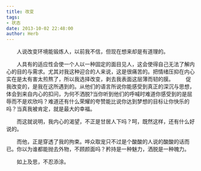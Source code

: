 ```yaml
---
title: 改变
tags:
- 状态
date: 2013-10-02 22:48:00
author: Herb
---
```


　　人说改变环境能锻炼人，以前我不信，但现在想来却是有道理的。

　　人具有的适应性会使一个人以一种固定的面目见人，这会使得自己无法了解内心的目的与需求。尤其对我这种迎合的人来说，这是很痛苦的。把情绪压抑在内心实在是太有害太煎熬了，所以我选择改变，剥去我表面这层薄而韧的膜。
　　促我改变的，是我在这所遇到的。从他们的语言所说你能感受到真正的深沉与思想，体会到来自内心的扣问，为何不洒脱?当你听到他们的呼喊时难道你感受到的是屈辱而不是欢欣吗？难道还有什么荣耀的夸赞能比说你达到梦想的目标让你快乐的吗？当真我被肯定，就是最大的幸福。

　　而这就说明，我内心的渴望，不正是甘居人下吗？呵，既然这样，还有什么好说的。

　　而他，正是穿透了我的拘束。哗众取宠只不过是个酸酸的人说的酸酸的话而已。你以为谁都能抛去外物，不顾颜面吗？矜持是一种魅力，洒脱是一种魄力。   

　　如上及思，不忍添涂。